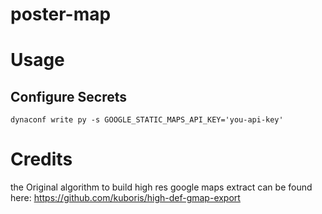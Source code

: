 # poster-map

# Usage

## Configure Secrets

```
dynaconf write py -s GOOGLE_STATIC_MAPS_API_KEY='you-api-key' 
```

# Credits
the Original algorithm to build high res google maps extract can be found here: https://github.com/kuboris/high-def-gmap-export
